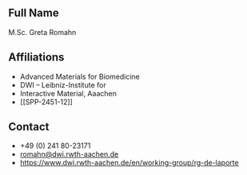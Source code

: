 ## Full Name
M.Sc. Greta Romahn

## Affiliations
- Advanced Materials for Biomedicine
- DWI – Leibniz-Institute for
- Interactive Material, Aaachen
- [[SPP-2451-12]]
## Contact
- +49 (0) 241 80-23171
- romahn@dwi.rwth-aachen.de
- https://www.dwi.rwth-aachen.de/en/working-group/rg-de-laporte
